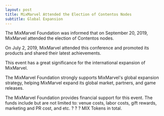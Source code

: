 ```yaml
---
layout: post
title: MixMarvel Attended the Election of Contentos Nodes
subtitle: Global Expansion
---
```


The MixMarvel Foundation was informed that on September 20, 2019, MixMarvel attended the election of Contentos nodes. 

On July 2, 2019, MixMarvel attended this conference and promoted its products and shared their latest achievements. 

This event has a great significance for the international expansion of MixMarvel.

The MixMarvel Foundation strongly supports MixMarvel's global expansion strategy, helping MixMarvel expand its global market, partners, and game releases. 

The MixMarvel Foundation provides financial support for this event. The funds include but are not limited to: venue costs, labor costs, gift rewards, marketing and PR cost, and etc. ? ? ? MIX Tokens in total. 


